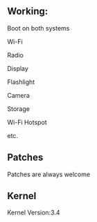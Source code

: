 Working:
------------
Boot on both systems

Wi-Fi

Radio

Display

Flashlight

Camera

Storage

Wi-Fi Hotspot

etc.


Patches
-------------------------------
Patches are always welcome


Kernel
--------------------------------
Kernel Version:3.4
